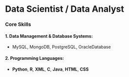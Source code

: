 # Data Scientist / Data Analyst
### Core Skills
#### 1. Data Management & Database Systems:
- MySQL, MongoDB, PostgreSQL, OracleDatabase
#### 2. Programming Languages:
- **Python**, **R**, **XML**, **C**, **Java**, **HTML**, **CSS**

